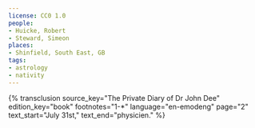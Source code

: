```yaml
---
license: CC0 1.0
people:
- Huicke, Robert
- Steward, Simeon
places:
- Shinfield, South East, GB
tags:
- astrology
- nativity
---
```

{% transclusion
  source_key="The Private Diary of Dr John Dee"
  edition_key="book"
  footnotes="1-*"
  language="en-emodeng"
  page="2"
  text_start="July 31st,"
  text_end="physicien."
%}
